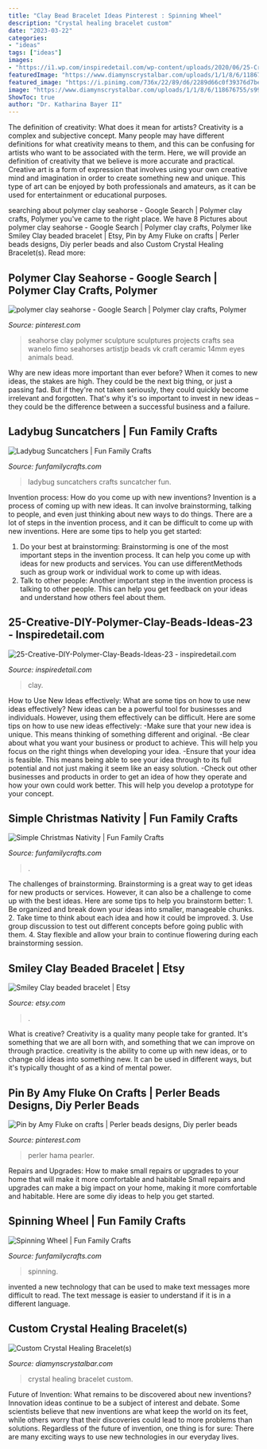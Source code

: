 ```yaml
---
title: "Clay Bead Bracelet Ideas Pinterest : Spinning Wheel"
description: "Crystal healing bracelet custom"
date: "2023-03-22"
categories:
- "ideas"
tags: ["ideas"]
images:
- "https://i1.wp.com/inspiredetail.com/wp-content/uploads/2020/06/25-Creative-DIY-Polymer-Clay-Beads-Ideas-23.jpg?fit=768%2C1024&amp;ssl=1"
featuredImage: "https://www.diamynscrystalbar.com/uploads/1/1/8/6/118676755/s999933685569268468_p131_i4_w600.png"
featured_image: "https://i.pinimg.com/736x/22/89/d6/2289d66c0f39376d7be37186689f836a--pearler-beads-bff.jpg"
image: "https://www.diamynscrystalbar.com/uploads/1/1/8/6/118676755/s999933685569268468_p131_i4_w600.png"
ShowToc: true
author: "Dr. Katharina Bayer II"
---
```



The definition of creativity: What does it mean for artists?
Creativity is a complex and subjective concept. Many people may have different definitions for what creativity means to them, and this can be confusing for artists who want to be associated with the term. Here, we will provide an definition of creativity that we believe is more accurate and practical. Creative art is a form of expression that involves using your own creative mind and imagination in order to create something new and unique. This type of art can be enjoyed by both professionals and amateurs, as it can be used for entertainment or educational purposes.

	

		
searching about polymer clay seahorse - Google Search | Polymer clay crafts, Polymer you've came to the right place. We have 8 Pictures about polymer clay seahorse - Google Search | Polymer clay crafts, Polymer like Smiley Clay beaded bracelet | Etsy, Pin by Amy Fluke on crafts | Perler beads designs, Diy perler beads and also Custom Crystal Healing Bracelet(s). Read more:
		
    
## Polymer Clay Seahorse - Google Search | Polymer Clay Crafts, Polymer

<img loading=lazy src="https://i.pinimg.com/736x/c7/be/e2/c7bee216381446d3169fc9d709c28002--polymer-clay-projects-clay-crafts.jpg" onerror="this.onerror=null;this.src='https://tse4.mm.bing.net/th?id=OIP.tQO_QgJQ7uwZEWCCHjRSzQHaJ4&amp;pid=15.1';" alt="polymer clay seahorse - Google Search | Polymer clay crafts, Polymer">

_Source: pinterest.com_

>seahorse clay polymer sculpture sculptures projects crafts sea wanelo fimo seahorses artistjp beads vk craft ceramic 14mm eyes animals bead. 

	

Why are new ideas more important than ever before?
When it comes to new ideas, the stakes are high. They could be the next big thing, or just a passing fad. But if they're not taken seriously, they could quickly become irrelevant and forgotten. That's why it's so important to invest in new ideas – they could be the difference between a successful business and a failure.

    
## Ladybug Suncatchers | Fun Family Crafts

<img loading=lazy src="https://funfamilycrafts.com/wp-content/uploads/2017/02/ladybug-suncatcher.jpg" onerror="this.onerror=null;this.src='https://tse1.mm.bing.net/th?id=OIP.1-dLNaXmmRdWP98g0PWSwwHaJ4&amp;pid=15.1';" alt="Ladybug Suncatchers | Fun Family Crafts">

_Source: funfamilycrafts.com_

>ladybug suncatchers crafts suncatcher fun. 

	

Invention process: How do you come up with new inventions?
Invention is a process of coming up with new ideas. It can involve brainstorming, talking to people, and even just thinking about new ways to do things. There are a lot of steps in the invention process, and it can be difficult to come up with new inventions. Here are some tips to help you get started: 
1. Do your best at brainstorming: Brainstorming is one of the most important steps in the invention process. It can help you come up with ideas for new products and services. You can use differentMethods such as group work or individual work to come up with ideas. 
2. Talk to other people: Another important step in the invention process is talking to other people. This can help you get feedback on your ideas and understand how others feel about them. 

    
## 25-Creative-DIY-Polymer-Clay-Beads-Ideas-23 - Inspiredetail.com

<img loading=lazy src="https://i1.wp.com/inspiredetail.com/wp-content/uploads/2020/06/25-Creative-DIY-Polymer-Clay-Beads-Ideas-23.jpg?fit=768%2C1024&amp;ssl=1" onerror="this.onerror=null;this.src='https://tse2.mm.bing.net/th?id=OIP.4HG0KZYvJNCJAx94gqEnogHaJ4&amp;pid=15.1';" alt="25-Creative-DIY-Polymer-Clay-Beads-Ideas-23 - inspiredetail.com">

_Source: inspiredetail.com_

>clay. 

	

How to Use New Ideas effectively: What are some tips on how to use new ideas effectively?
New ideas can be a powerful tool for businesses and individuals. However, using them effectively can be difficult. Here are some tips on how to use new ideas effectively: 
-Make sure that your new idea is unique. This means thinking of something different and original. 
-Be clear about what you want your business or product to achieve. This will help you focus on the right things when developing your idea. 
-Ensure that your idea is feasible. This means being able to see your idea through to its full potential and not just making it seem like an easy solution. 
-Check out other businesses and products in order to get an idea of how they operate and how your own could work better. This will help you develop a prototype for your concept.

    
## Simple Christmas Nativity | Fun Family Crafts

<img loading=lazy src="https://funfamilycrafts.com/wp-content/uploads/2012/12/2-031.jpg" onerror="this.onerror=null;this.src='https://tse4.mm.bing.net/th?id=OIP.OOJUUY2NODJvO8jna5SjTAAAAA&amp;pid=15.1';" alt="Simple Christmas Nativity | Fun Family Crafts">

_Source: funfamilycrafts.com_

>. 

	

The challenges of brainstorming.
Brainstorming is a great way to get ideas for new products or services. However, it can also be a challenge to come up with the best ideas. Here are some tips to help you brainstorm better: 1. Be organized and break down your ideas into smaller, manageable chunks. 2. Take time to think about each idea and how it could be improved. 3. Use group discussion to test out different concepts before going public with them. 4. Stay flexible and allow your brain to continue flowering during each brainstorming session.

    
## Smiley Clay Beaded Bracelet | Etsy

<img loading=lazy src="https://i.etsystatic.com/22161367/r/il/29926b/3148034912/il_fullxfull.3148034912_qkn9.jpg" onerror="this.onerror=null;this.src='https://tse4.mm.bing.net/th?id=OIP.7-qsVq77PUEfngBkZWd7iQHaJ4&amp;pid=15.1';" alt="Smiley Clay beaded bracelet | Etsy">

_Source: etsy.com_

>. 

	

What is creative?
Creativity is a quality many people take for granted. It's something that we are all born with, and something that we can improve on through practice. creativity is the ability to come up with new ideas, or to change old ideas into something new. It can be used in different ways, but it's typically thought of as a kind of mental power.

    
## Pin By Amy Fluke On Crafts | Perler Beads Designs, Diy Perler Beads

<img loading=lazy src="https://i.pinimg.com/736x/22/89/d6/2289d66c0f39376d7be37186689f836a--pearler-beads-bff.jpg" onerror="this.onerror=null;this.src='https://tse2.mm.bing.net/th?id=OIP.ZezV7uvHUMzSYMYWl5_goAHaJ6&amp;pid=15.1';" alt="Pin by Amy Fluke on crafts | Perler beads designs, Diy perler beads">

_Source: pinterest.com_

>perler hama pearler. 

	

Repairs and Upgrades: How to make small repairs or upgrades to your home that will make it more comfortable and habitable
Small repairs and upgrades can make a big impact on your home, making it more comfortable and habitable. Here are some diy ideas to help you get started.

    
## Spinning Wheel | Fun Family Crafts

<img loading=lazy src="https://funfamilycrafts.com/wp-content/uploads/2013/05/spinning_wheel.jpg" onerror="this.onerror=null;this.src='https://tse1.mm.bing.net/th?id=OIP.0WskA3vro5ba4t6SWVRTugAAAA&amp;pid=15.1';" alt="Spinning Wheel | Fun Family Crafts">

_Source: funfamilycrafts.com_

>spinning. 

	

invented a new technology that can be used to make text messages more difficult to read. The text message is easier to understand if it is in a different language.

    
## Custom Crystal Healing Bracelet(s)

<img loading=lazy src="https://www.diamynscrystalbar.com/uploads/1/1/8/6/118676755/s999933685569268468_p131_i4_w600.png" onerror="this.onerror=null;this.src='https://tse1.mm.bing.net/th?id=OIP.RZDDkdOfd7y6yXUCf5AJwAHaJ4&amp;pid=15.1';" alt="Custom Crystal Healing Bracelet(s)">

_Source: diamynscrystalbar.com_

>crystal healing bracelet custom. 

	

Future of Invention: What remains to be discovered about new inventions?
Innovation ideas continue to be a subject of interest and debate. Some scientists believe that new inventions are what keep the world on its feet, while others worry that their discoveries could lead to more problems than solutions. Regardless of the future of invention, one thing is for sure: There are many exciting ways to use new technologies in our everyday lives.

